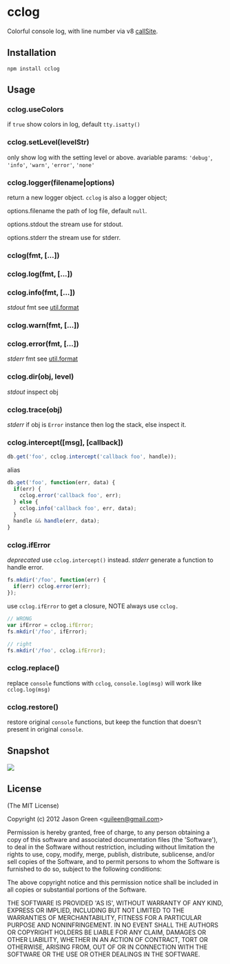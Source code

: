 # cclog

Colorful console log, with line number via v8 [callSite](http://github.com/visionmedia/callsite).


## Installation

    npm install cclog
    
## Usage

### cclog.useColors
if `true` show colors in log, default `tty.isatty()`
### cclog.setLevel(levelStr)
only show log with the setting level or above.
avariable params: `'debug'`, `'info'`, `'warn'`, `'error'`, `'none'`
### cclog.logger(filename|options)
return a new logger object.
`cclog` is also a logger object;

options.filename the path of log file, default `null`.

options.stdout  the stream use for stdout.

options.stderr  the stream use for stderr.

### cclog(fmt, [...])
### cclog.log(fmt, [...])
### cclog.info(fmt, [...])
*stdout* fmt see [util.format](http://nodejs.org/api/util.html#util_util_format_format)

### cclog.warn(fmt, [...])
### cclog.error(fmt, [...])
*stderr* fmt see [util.format](http://nodejs.org/api/util.html#util_util_format_format)


### cclog.dir(obj, level)
*stdout* inspect obj

### cclog.trace(obj)
*stderr* if obj is `Error` instance then log the stack, else inspect it.

### cclog.intercept([msg], [callback])

```js
db.get('foo', cclog.intercept('callback foo', handle));
```

alias

```js
db.get('foo', function(err, data) {
  if(err) {
    cclog.error('callback foo', err);
  } else {
    cclog.info('callback foo', err, data);
  }
  handle && handle(err, data);
}
```

### cclog.ifError

_deprecated_ use `cclog.intercept()` instead.
*stderr* generate a function to handle error.

```js
fs.mkdir('/foo', function(err) {
  if(err) cclog.error(err);
});
```

use `cclog.ifError` to get a closure, NOTE always use `cclog.`

```js
// WRONG
var ifError = cclog.ifError;
fs.mkdir('/foo', ifError);

// right
fs.mkdir('/foo', cclog.ifError);
```

### cclog.replace()
replace `console` functions with `cclog`, `console.log(msg)` will work like `cclog.log(msg)`

### cclog.restore()
restore original `console` functions, but keep the function that doesn't present in original `console`.

## Snapshot

![](http://club.cnodejs.org/user_data/images/4efc278525fa69ac6900003e/4efc278525fa69ac6900003e1333196595688.png)

## License 

(The MIT License)

Copyright (c) 2012 Jason Green &lt;guileen@gmail.com&gt;

Permission is hereby granted, free of charge, to any person obtaining
a copy of this software and associated documentation files (the
'Software'), to deal in the Software without restriction, including
without limitation the rights to use, copy, modify, merge, publish,
distribute, sublicense, and/or sell copies of the Software, and to
permit persons to whom the Software is furnished to do so, subject to
the following conditions:

The above copyright notice and this permission notice shall be
included in all copies or substantial portions of the Software.

THE SOFTWARE IS PROVIDED 'AS IS', WITHOUT WARRANTY OF ANY KIND,
EXPRESS OR IMPLIED, INCLUDING BUT NOT LIMITED TO THE WARRANTIES OF
MERCHANTABILITY, FITNESS FOR A PARTICULAR PURPOSE AND NONINFRINGEMENT.
IN NO EVENT SHALL THE AUTHORS OR COPYRIGHT HOLDERS BE LIABLE FOR ANY
CLAIM, DAMAGES OR OTHER LIABILITY, WHETHER IN AN ACTION OF CONTRACT,
TORT OR OTHERWISE, ARISING FROM, OUT OF OR IN CONNECTION WITH THE
SOFTWARE OR THE USE OR OTHER DEALINGS IN THE SOFTWARE.
